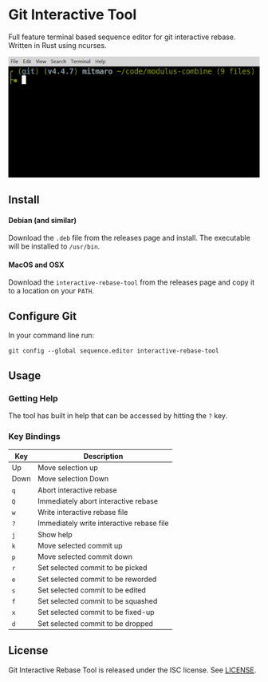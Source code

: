 # Git Interactive Tool

Full feature terminal based sequence editor for git interactive rebase. Written in Rust using ncurses.

![Image](git-interactive-tool.gif?raw=true)

## Install

#### Debian (and similar)

Download the `.deb` file from the releases page and install. The executable will be installed to `/usr/bin`.

#### MacOS and OSX

Download the `interactive-rebase-tool` from the releases page and copy it to a location on your `PATH`.

## Configure Git

In your command line run:

    git config --global sequence.editor interactive-rebase-tool

## Usage

### Getting Help

The tool has built in help that can be accessed by hitting the `?` key.


### Key Bindings

| Key   | Description |
| ----- | ----------- |
|  Up   | Move selection up |
|  Down | Move selection Down |
|  `q`    | Abort interactive rebase |
|  `Q`    | Immediately abort interactive rebase |
|  `w`    | Write interactive rebase file |
|  `?`    | Immediately write interactive rebase file |
|  `j`    | Show help |
|  `k`    | Move selected commit up |
|  `p`    | Move selected commit down |
|  `r`    | Set selected commit to be picked |
|  `e`    | Set selected commit to be reworded |
|  `s`    | Set selected commit to be edited |
|  `f`    | Set selected commit to be squashed |
|  `x`    | Set selected commit to be fixed-up |
|  `d`    | Set selected commit to be dropped |

## License

Git Interactive Rebase Tool is released under the ISC license. See [LICENSE](LICENSE).
